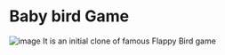 # Baby bird Game
![image](https://user-images.githubusercontent.com/81034448/119265769-79d82980-bc05-11eb-92b8-5aaa3411ecd4.png)
It is an initial clone of famous Flappy Bird game
